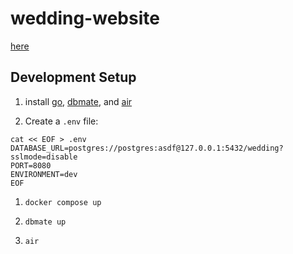 # wedding-website

[here](https://www.manguswedding.com)

## Development Setup

1. install [go](https://go.dev/doc/install), [dbmate](https://github.com/amacneil/dbmate/releases), and [air](https://github.com/cosmtrek/air/releases)

1. Create a `.env` file:
```
cat << EOF > .env
DATABASE_URL=postgres://postgres:asdf@127.0.0.1:5432/wedding?sslmode=disable
PORT=8080
ENVIRONMENT=dev
EOF
```

1. `docker compose up`

1. `dbmate up`

1. `air`